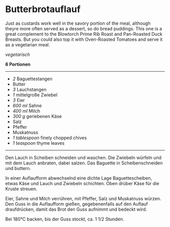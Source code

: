 # Butterbrotauflauf

Just as custards work well in the savory portion of the meal, although theyre more often served as a dessert, so do bread puddings. This one is a great complement to the Blowtorch Prime Rib Roast and Pan-Roasted Duck Breasts. But you could also top it with Oven-Roasted Tomatoes and serve it as a vegetarian meal.

*vegetarisch*

**6 Portionen**

---

- *2* Baguettestangen
- Butter
- *3* Lauchstangen
- *1* mittelgroße Zwiebel
- *3* Eier
- *600 ml* Sahne
- *400 ml* Milch
- *300 g* geriebenen Käse
- Salz
- Pfeffer
- Muskatnuss
- *1 tablespoon* finely chopped chives
- *1 teaspoon* thyme leaves

---

Den Lauch in Scheiben schneiden und waschen.
Die Zwiebeln würfeln und mit dem Lauch anbraten, dabei salzen.
Das Baguette in Scheibenschneiden und buttern.

In einer Auflaufform abwechselnd eine dichte Lage Baguettescheiben, etwas Käse und Lauch und Zwiebeln schichten.
Oben drüber Käse für die Kruste streuen.

Eier, Sahne und Milch verrühren, mit Pfeffer, Salz und Muskatnuss würzen.
Den Guss in die Auflaufform gießen, gegebenenfalls auf den Auflauf draufdrücken, damit das Brot den Guss aufnimmt und bedeckt wird.

Bei 180°C backen, bis der Guss stockt, ca. 1 1/2 Stunden.

